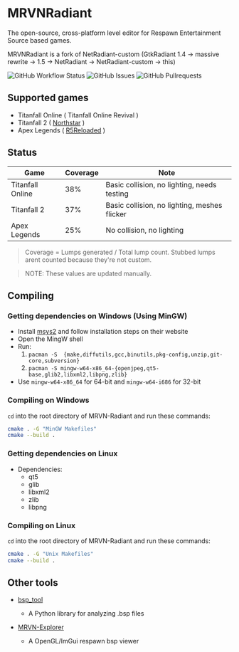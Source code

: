 # MRVNRadiant

The open-source, cross-platform level editor for Respawn Entertainment Source based games.

MRVNRadiant is a fork of NetRadiant-custom (GtkRadiant 1.4 &rarr; massive rewrite &rarr; 1.5 &rarr; NetRadiant &rarr; NetRadiant-custom &rarr; this)

<div align=left>
<img alt="GitHub Workflow Status" src="https://img.shields.io/github/actions/workflow/status/MRVNRadiant/MRVNRadiant/build.yml?style=for-the-badge">
<img alt="GitHub Issues" src="https://img.shields.io/github/issues/MRVNRadiant/MRVNRadiant?style=for-the-badge">
<img alt="GitHub Pullrequests" src="https://img.shields.io/github/issues-pr/MRVNRadiant/MRVNRadiant?style=for-the-badge">
</div>

## Supported games
- Titanfall Online ( Titanfall Online Revival )
- Titanfall 2 ( [Northstar](https://northstar.tf) )
- Apex Legends ( [R5Reloaded](https://r5reloaded.com/) )

## Status
| Game | Coverage | Note |
|------|----------|------|
| Titanfall Online | 38% | Basic collision, no lighting, needs testing |
| Titanfall 2 | 37% | Basic collision, no lighting, meshes flicker |
| Apex Legends | 25% | No collision, no lighting |

> Coverage = Lumps generated / Total lump count. Stubbed lumps arent counted because they're not custom.

> NOTE: These values are updated manually.

## Compiling
### Getting dependencies on Windows (Using MinGW)
- Install [msys2](https://www.msys2.org/) and follow installation steps on their website
- Open the MingW shell
- Run:
  1. `pacman -S  {make,diffutils,gcc,binutils,pkg-config,unzip,git-core,subversion}`
  2. `pacman -S mingw-w64-x86_64-{openjpeg,qt5-base,glib2,libxml2,libpng,zlib}`
- Use `mingw-w64-x86_64` for 64-bit and `mingw-w64-i686` for 32-bit

### Compiling on Windows
`cd` into the root directory of MRVN-Radiant and run these commands:
```sh
cmake . -G "MinGW Makefiles"
cmake --build .
```

### Getting dependencies on Linux
- Dependencies:
    - qt5
    - glib
    - libxml2
    - zlib
    - libpng

### Compiling on Linux
`cd` into the root directory of MRVN-Radiant and run these commands:
```sh
cmake . -G "Unix Makefiles"
cmake --build .
```

## Other tools
- [bsp_tool](https://github.com/snake-biscuits/bsp_tool)
    - A Python library for analyzing .bsp files

- [MRVN-Explorer](https://github.com/MRVN-Radiant/MRVN-Explorer)
    - A OpenGL/ImGui respawn bsp viewer
